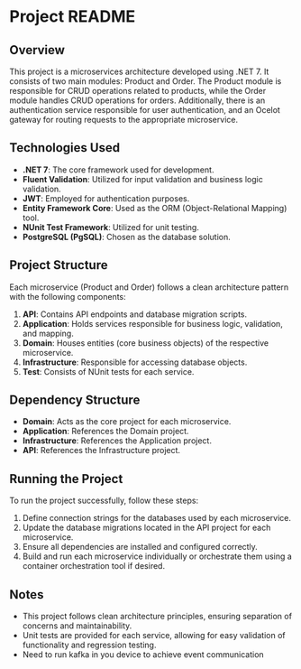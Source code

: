 # Project README

## Overview

This project is a microservices architecture developed using .NET 7. It consists of two main modules: Product and Order. The Product module is responsible for CRUD operations related to products, while the Order module handles CRUD operations for orders. Additionally, there is an authentication service responsible for user authentication, and an Ocelot gateway for routing requests to the appropriate microservice.

## Technologies Used

- **.NET 7**: The core framework used for development.
- **Fluent Validation**: Utilized for input validation and business logic validation.
- **JWT**: Employed for authentication purposes.
- **Entity Framework Core**: Used as the ORM (Object-Relational Mapping) tool.
- **NUnit Test Framework**: Utilized for unit testing.
- **PostgreSQL (PgSQL)**: Chosen as the database solution.

## Project Structure

Each microservice (Product and Order) follows a clean architecture pattern with the following components:

1. **API**: Contains API endpoints and database migration scripts.
2. **Application**: Holds services responsible for business logic, validation, and mapping.
3. **Domain**: Houses entities (core business objects) of the respective microservice.
4. **Infrastructure**: Responsible for accessing database objects.
5. **Test**: Consists of NUnit tests for each service.

## Dependency Structure

- **Domain**: Acts as the core project for each microservice.
- **Application**: References the Domain project.
- **Infrastructure**: References the Application project.
- **API**: References the Infrastructure project.

## Running the Project

To run the project successfully, follow these steps:

1. Define connection strings for the databases used by each microservice.
2. Update the database migrations located in the API project for each microservice.
3. Ensure all dependencies are installed and configured correctly.
4. Build and run each microservice individually or orchestrate them using a container orchestration tool if desired.

## Notes

- This project follows clean architecture principles, ensuring separation of concerns and maintainability.
- Unit tests are provided for each service, allowing for easy validation of functionality and regression testing.
- Need to run kafka in you device to achieve event communication
